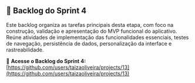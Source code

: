 ## 📌 Backlog do Sprint 4

Este backlog organiza as tarefas principais desta etapa, com foco na construção, validação e apresentação do MVP funcional do aplicativo. Reúne atividades de implementação das funcionalidades essenciais, testes de navegação, persistência de dados, personalização da interface e rastreabilidade.

🔗 **Acesse o Backlog do Sprint 4:**  
[https://github.com/users/taizaoliveira/projects/13](https://github.com/users/taizaoliveira/projects/13)
